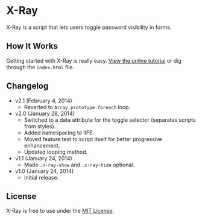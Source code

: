 # X-Ray
X-Ray is a script that lets users toggle password visibility in forms.

## How It Works
Getting started with X-Ray is really easy. [View the online tutorial](http://cferdinandi.github.io/x-ray/) or dig through the `index.html` file.

## Changelog
* v2.1 (February 4, 2014)
  * Reverted to `Array.prototype.foreach` loop.
* v2.0 (January 28, 2014)
  * Switched to a data attribute for the toggle selector (separates scripts from styles).
  * Added namespacing to IIFE.
  * Moved feature test to script itself for better progressive enhancement.
  * Updated looping method.
* v1.1 (January 24, 2014)
  * Made `.x-ray-show` and `.x-ray-hide` optional.
* v1.0 (January 24, 2014)
  * Initial release.

## License
X-Ray is free to use under the [MIT License](http://gomakethings.com/mit/).